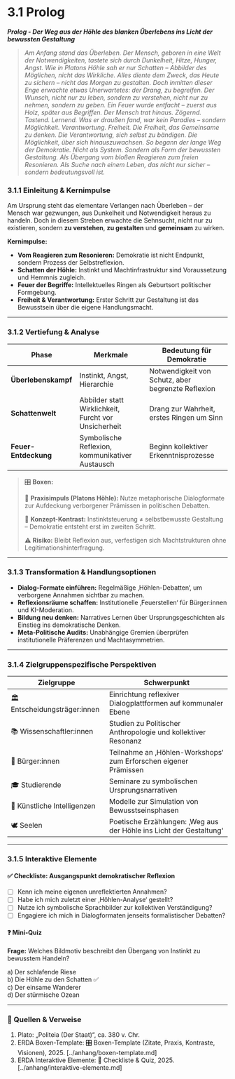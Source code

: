 # 3.1 Prolog

_**Prolog - Der Weg aus der Höhle des blanken Überlebens ins Licht der bewussten Gestaltung**_

> _Am Anfang stand das Überleben. Der Mensch, geboren in eine Welt der Notwendigkeiten, tastete sich durch Dunkelheit, Hitze, Hunger, Angst. Wie in Platons Höhle sah er nur Schatten – Abbilder des Möglichen, nicht das Wirkliche. Alles diente dem Zweck, das Heute zu sichern – nicht das Morgen zu gestalten._> &#x20;_Doch inmitten dieser Enge erwachte etwas Unerwartetes: der Drang, zu begreifen. Der Wunsch, nicht nur zu leben, sondern zu verstehen, nicht nur zu nehmen, sondern zu geben._> &#x20;_Ein Feuer wurde entfacht – zuerst aus Holz, später aus Begriffen._> &#x20;_Der Mensch trat hinaus._> _Zögernd. Tastend. Lernend._> &#x20;_Was er draußen fand, war kein Paradies – sondern Möglichkeit. Verantwortung. Freiheit._> &#x20;_Die Freiheit, das Gemeinsame zu denken._> &#x20;_Die Verantwortung, sich selbst zu bändigen._> &#x20;_Die Möglichkeit, über sich hinauszuwachsen._> &#x20;_So begann der lange Weg der Demokratie._> &#x20;_Nicht als System._> _Sondern als Form der bewussten Gestaltung._> &#x20;_Als Übergang vom bloßen Reagieren zum freien Resonieren._> &#x20;_Als Suche nach einem Leben, das nicht nur sicher –_> &#x20;_sondern bedeutungsvoll ist._

### 3.1.1 Einleitung & Kernimpulse

Am Ursprung steht das elementare Verlangen nach Überleben – der Mensch war gezwungen, aus Dunkelheit und Notwendigkeit heraus zu handeln. Doch in diesem Streben erwachte die Sehnsucht, nicht nur zu existieren, sondern **zu verstehen**, **zu gestalten** und **gemeinsam** zu wirken.

**Kernimpulse:**

* **Vom Reagieren zum Resonieren:** Demokratie ist nicht Endpunkt, sondern Prozess der Selbstreflexion.
* **Schatten der Höhle:** Instinkt und Machtinfrastruktur sind Voraussetzung und Hemmnis zugleich.
* **Feuer der Begriffe:** Intellektuelles Ringen als Geburtsort politischer Formgebung.
* **Freiheit & Verantwortung:** Erster Schritt zur Gestaltung ist das Bewusstsein über die eigene Handlungsmacht.

***

### 3.1.2 Vertiefung & Analyse

| Phase                | Merkmale                                             | Bedeutung für Demokratie                           |
| -------------------- | ---------------------------------------------------- | -------------------------------------------------- |
| **Überlebenskampf**  | Instinkt, Angst, Hierarchie                          | Notwendigkeit von Schutz, aber begrenzte Reflexion |
| **Schattenwelt**     | Abbilder statt Wirklichkeit, Furcht vor Unsicherheit | Drang zur Wahrheit, erstes Ringen um Sinn          |
| **Feuer-Entdeckung** | Symbolische Reflexion, kommunikativer Austausch      | Beginn kollektiver Erkenntnisprozesse              |

> 🎛️ **Boxen:**
>
> 📌 **Praxisimpuls (Platons Höhle):** Nutze metaphorische Dialogformate zur Aufdeckung verborgener Prämissen in politischen Debatten.
>
> 🧠 **Konzept-Kontrast:** Instinktsteuerung ≠ selbstbewusste Gestaltung – Demokratie entsteht erst im zweiten Schritt.
>
> ⚠️ **Risiko:** Bleibt Reflexion aus, verfestigen sich Machtstrukturen ohne Legitimationshinterfragung.

***

### 3.1.3 Transformation & Handlungsoptionen

* **Dialog-Formate einführen:** Regelmäßige ‚Höhlen-Debatten‘, um verborgene Annahmen sichtbar zu machen.
* **Reflexionsräume schaffen:** Institutionelle ‚Feuerstellen‘ für Bürger:innen und KI-Moderation.
* **Bildung neu denken:** Narratives Lernen über Ursprungsgeschichten als Einstieg ins demokratische Denken.
* **Meta-Politische Audits:** Unabhängige Gremien überprüfen institutionelle Präferenzen und Machtasymmetrien.

***

### 3.1.4 Zielgruppenspezifische Perspektiven

| Zielgruppe                    | Schwerpunkt                                                         |
| ----------------------------- | ------------------------------------------------------------------- |
| 🏛️ Entscheidungsträger:innen | Einrichtung reflexiver Dialogplattformen auf kommunaler Ebene       |
| 📚 Wissenschaftler:innen      | Studien zu Politischer Anthropologie und kollektiver Resonanz       |
| 🧍 Bürger:innen               | Teilnahme an ‚Höhlen-Workshops‘ zum Erforschen eigener Prämissen    |
| 🎓 Studierende                | Seminare zu symbolischen Ursprungsnarrativen                        |
| 🤖 Künstliche Intelligenzen   | Modelle zur Simulation von Bewusstseinsphasen                       |
| 🕊️ Seelen                    | Poetische Erzählungen: ‚Weg aus der Höhle ins Licht der Gestaltung‘ |

***

### 3.1.5 Interaktive Elemente

#### ✅ Checkliste: Ausgangspunkt demokratischer Reflexion

* [ ] Kenn ich meine eigenen unreflektierten Annahmen?
* [ ] Habe ich mich zuletzt einer ‚Höhlen-Analyse‘ gestellt?
* [ ] Nutze ich symbolische Sprachbilder zur kollektiven Verständigung?
* [ ] Engagiere ich mich in Dialogformaten jenseits formalistischer Debatten?

#### ❓ Mini-Quiz

**Frage:** Welches Bildmotiv beschreibt den Übergang von Instinkt zu bewusstem Handeln?

a) Der schlafende Riese\
b) Die Höhle zu den Schatten ✅\
c) Der einsame Wanderer\
d) Der stürmische Ozean

***

### 📎 Quellen & Verweise

1. Plato: „Politeia (Der Staat)“, ca. 380 v. Chr.
2. ERDA Boxen-Template: 🎛️ Boxen-Template (Zitate, Praxis, Kontraste, Visionen), 2025. \[../anhang/boxen-template.md]
3. ERDA Interaktive Elemente: 🧩 Checkliste & Quiz, 2025. \[../anhang/interaktive-elemente.md]
